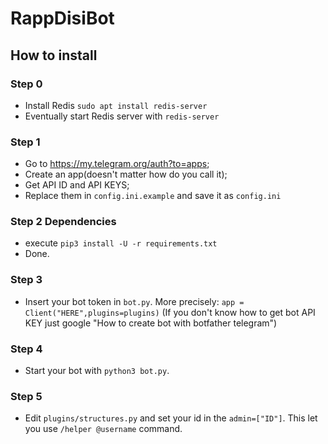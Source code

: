 # RappDisiBot
## How to install
### Step 0
- Install Redis `sudo apt install redis-server`
- Eventually start Redis server with `redis-server`
### Step 1
- Go to https://my.telegram.org/auth?to=apps;
- Create an app(doesn't matter how do you call it);
- Get API ID and API KEYS;
- Replace them in `config.ini.example` and save it as `config.ini`
### Step 2 Dependencies
- execute `pip3 install -U -r requirements.txt`
- Done.
### Step 3
- Insert your bot token in `bot.py`. More precisely:
`app = Client("HERE",plugins=plugins)`
(If you don't know how to get bot API KEY just google "How to create bot with botfather telegram")
### Step 4
- Start your bot with `python3 bot.py`.
### Step 5
- Edit `plugins/structures.py` and set your id in the `admin=["ID"]`. This let you use `/helper @username` command.
